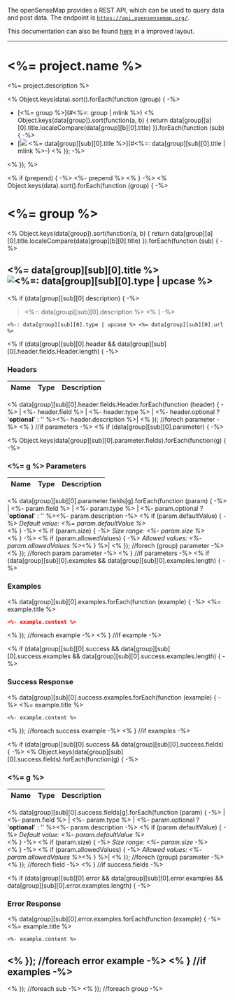 The openSenseMap provides a REST API, which can be used to query data and post data.
The endpoint is [`https://api.opensensemap.org/`](https://api.opensensemap.org/).

This documentation can also be found [here](http://sensebox.github.io/openSenseMap-API) in a improved layout.

---

# <%= project.name %>

<%= project.description %>

<% Object.keys(data).sort().forEach(function (group) { -%>
- [<%= group %>](#<%=: group | mlink %>)
  <% Object.keys(data[group]).sort(function(a, b) { return data[group][a][0].title.localeCompare(data[group][b][0].title) }).forEach(function (sub) { -%>
- [![](<%=: data[group][sub][0].type | badge %>) <%= data[group][sub][0].title %>](#<%=: data[group][sub][0].title | mlink %>-)
  <% }); -%>

<% }); %>

<% if (prepend) { -%>
<%- prepend %>
<% } -%>
<% Object.keys(data).sort().forEach(function (group) { -%>
# <%= group %>

<% Object.keys(data[group]).sort(function(a, b) { return data[group][a][0].title.localeCompare(data[group][b][0].title) }).forEach(function (sub) { -%>
## <%= data[group][sub][0].title %> ![<%=: data[group][sub][0].type | upcase %>](<%=: data[group][sub][0].type | badge %>)

<% if (data[group][sub][0].description) { -%>
> <%-: data[group][sub][0].description %>
<% } -%>

```
<%-: data[group][sub][0].type | upcase %> <%= data[group][sub][0].url %>
```

<% if (data[group][sub][0].header && data[group][sub][0].header.fields.Header.length) { -%>
### Headers

| Name    | Type      | Description                          |
|---------|-----------|--------------------------------------|
<% data[group][sub][0].header.fields.Header.forEach(function (header) { -%>
| <%- header.field %> | <%- header.type %> | <%- header.optional ? '**optional**' : '' %><%- header.description %>|
<% }); //forech parameter -%>
<% } //if parameters -%>
<% if (data[group][sub][0].parameter) { -%>

<% Object.keys(data[group][sub][0].parameter.fields).forEach(function(g) { -%>

### <%= g %> Parameters

| Name     | Type       | Description                           |
|:---------|:-----------|:--------------------------------------|
<% data[group][sub][0].parameter.fields[g].forEach(function (param) { -%>
| <%- param.field %> | <%- param.type %> | <%- param.optional ? '**optional**' : '' %><%- param.description -%>
<% if (param.defaultValue) { -%>
_Default value: <%= param.defaultValue %>_<br><% } -%>
<% if (param.size) { -%>
_Size range: <%- param.size %>_<br><% } -%>
<% if (param.allowedValues) { -%>
_Allowed values: <%- param.allowedValues %>_<% } %>|
<% }); //forech (group) parameter -%>
<% }); //forech param parameter -%>
<% } //if parameters -%>
<% if (data[group][sub][0].examples && data[group][sub][0].examples.length) { -%>
### Examples

<% data[group][sub][0].examples.forEach(function (example) { -%>
<%= example.title %>

```json
<%- example.content %>
```
<% }); //foreach example -%>
<% } //if example -%>

<% if (data[group][sub][0].success && data[group][sub][0].success.examples && data[group][sub][0].success.examples.length) { -%>
### Success Response

<% data[group][sub][0].success.examples.forEach(function (example) { -%>
<%= example.title %>

```
<%- example.content %>
```
<% }); //foreach success example -%>
<% } //if examples -%>

<% if (data[group][sub][0].success && data[group][sub][0].success.fields) { -%>
<% Object.keys(data[group][sub][0].success.fields).forEach(function(g) { -%>
### <%= g %>

| Name     | Type       | Description                           |
|:---------|:-----------|:--------------------------------------|
<% data[group][sub][0].success.fields[g].forEach(function (param) { -%>
| <%- param.field %> | <%- param.type %> | <%- param.optional ? '**optional**' : '' %><%- param.description -%>
<% if (param.defaultValue) { -%>
_Default value: <%- param.defaultValue %>_<br><% } -%>
<% if (param.size) { -%>
_Size range: <%- param.size -%>_<br><% } -%>
<% if (param.allowedValues) { -%>
_Allowed values: <%- param.allowedValues %>_<% } %>|
<% }); //forech (group) parameter -%>
<% }); //forech field -%>
<% } //if success.fields -%>

<% if (data[group][sub][0].error && data[group][sub][0].error.examples && data[group][sub][0].error.examples.length) { -%>
### Error Response

<% data[group][sub][0].error.examples.forEach(function (example) { -%>
<%= example.title %>

```
<%- example.content %>
```
<% }); //foreach error example -%>
<% } //if examples -%>
---
<% }); //foreach sub  -%>
<% }); //foreach group -%>
